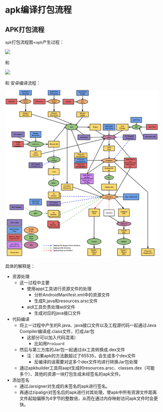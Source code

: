 # apk编译打包流程

## APK打包流程

`apk`打包流程图=`apk`产生过程：

![](../assets/img/apk_build_process.png)

和

![](../assets/img/apk_compile_package_process.png)

和 安卓编译流程：

![](../assets/img/android_compile_flow.png)

具体的解释是：

* 资源处理
  * 这一过程中主要
    * 使用appt工具进行资源文件的处理
      * 分析AndroidManifest.xml中的资源文件
      * 生成R.java和resources.arsc文件
    * aidl工具负责处理aidl文件
      * 生成对应的java接口文件
* 代码编译
  * 将上一过程中产生的R.java、java接口文件以及工程源代码一起通过Java Compiler编译成.class文件，打成Jar包
    * 这部分可以加入代码混淆）
      * 比如用`ProGuard`
  * 然后与第三方库的Jar包一起通过dx工具转换成.dex文件
    * 注：如果apk的方法数超过了65535，会生成多个dex文件
      * 反编译的话需要对这多个dex文件均进行转换Jar包处理
  * 通过apkbuilder工具将aapt生成的resources.arsc、classes.dex（可能多个）、其他的资源一块打包生成未经签名的apk文件。
* 添加签名
  * 通过Jarsigner对生成的未签名的apk进行签名。
  * 再通过zipalign对签名后的apk进行对其处理，使apk中所有资源文件距离文件起始偏移为4字节的整数倍，从而在通过内存映射访问apk文件时会更快。

